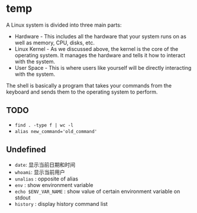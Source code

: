 # temp
A Linux system is divided into three main parts:

-   Hardware - This includes all the hardware that your system runs on as well as memory, CPU, disks, etc.
-   Linux Kernel - As we discussed above, the kernel is the core of the operating system. It manages the hardware and tells it how to interact with the system.
-   User Space - This is where users like yourself will be directly interacting with the system.

The shell is basically a program that takes your commands from the keyboard and sends them to the operating system to perform.

## TODO
* `find . -type f | wc -l`
* `alias new_command='old_command'` 

## Undefined
* `date`: 显示当前日期和时间
* `whoami`: 显示当前用户
* `unalias` : opposite of alias
* `env` : show environment variable
* `echo $ENV_VAR_NAME` : show value of certain environment variable on stdout
* `history` : display history command list
<!--stackedit_data:
eyJoaXN0b3J5IjpbLTc2ODI2MjIzMiwxNjQ5NTE2MTY2LC0xMj
IwNzM3NzMxLDM3MzM1NDEyOV19
-->